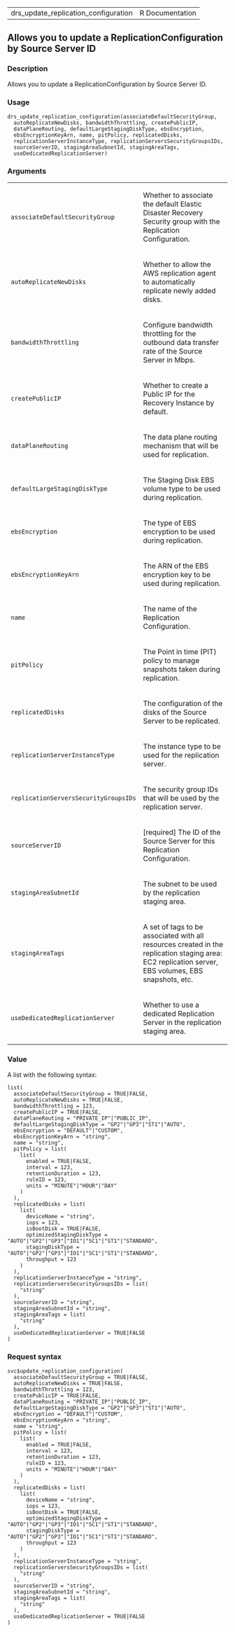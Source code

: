 <table style="width: 100%;">
<tbody>
<tr class="odd">
<td>drs_update_replication_configuration</td>
<td style="text-align: right;">R Documentation</td>
</tr>
</tbody>
</table>

## Allows you to update a ReplicationConfiguration by Source Server ID

### Description

Allows you to update a ReplicationConfiguration by Source Server ID.

### Usage

    drs_update_replication_configuration(associateDefaultSecurityGroup,
      autoReplicateNewDisks, bandwidthThrottling, createPublicIP,
      dataPlaneRouting, defaultLargeStagingDiskType, ebsEncryption,
      ebsEncryptionKeyArn, name, pitPolicy, replicatedDisks,
      replicationServerInstanceType, replicationServersSecurityGroupsIDs,
      sourceServerID, stagingAreaSubnetId, stagingAreaTags,
      useDedicatedReplicationServer)

### Arguments

<table>
<colgroup>
<col style="width: 35%" />
<col style="width: 65%" />
</colgroup>
<tbody>
<tr class="odd">
<td><code
id="drs_update_replication_configuration_:_associateDefaultSecurityGroup">associateDefaultSecurityGroup</code></td>
<td><p>Whether to associate the default Elastic Disaster Recovery
Security group with the Replication Configuration.</p></td>
</tr>
<tr class="even">
<td><code
id="drs_update_replication_configuration_:_autoReplicateNewDisks">autoReplicateNewDisks</code></td>
<td><p>Whether to allow the AWS replication agent to automatically
replicate newly added disks.</p></td>
</tr>
<tr class="odd">
<td><code
id="drs_update_replication_configuration_:_bandwidthThrottling">bandwidthThrottling</code></td>
<td><p>Configure bandwidth throttling for the outbound data transfer
rate of the Source Server in Mbps.</p></td>
</tr>
<tr class="even">
<td><code
id="drs_update_replication_configuration_:_createPublicIP">createPublicIP</code></td>
<td><p>Whether to create a Public IP for the Recovery Instance by
default.</p></td>
</tr>
<tr class="odd">
<td><code
id="drs_update_replication_configuration_:_dataPlaneRouting">dataPlaneRouting</code></td>
<td><p>The data plane routing mechanism that will be used for
replication.</p></td>
</tr>
<tr class="even">
<td><code
id="drs_update_replication_configuration_:_defaultLargeStagingDiskType">defaultLargeStagingDiskType</code></td>
<td><p>The Staging Disk EBS volume type to be used during
replication.</p></td>
</tr>
<tr class="odd">
<td><code
id="drs_update_replication_configuration_:_ebsEncryption">ebsEncryption</code></td>
<td><p>The type of EBS encryption to be used during
replication.</p></td>
</tr>
<tr class="even">
<td><code
id="drs_update_replication_configuration_:_ebsEncryptionKeyArn">ebsEncryptionKeyArn</code></td>
<td><p>The ARN of the EBS encryption key to be used during
replication.</p></td>
</tr>
<tr class="odd">
<td><code
id="drs_update_replication_configuration_:_name">name</code></td>
<td><p>The name of the Replication Configuration.</p></td>
</tr>
<tr class="even">
<td><code
id="drs_update_replication_configuration_:_pitPolicy">pitPolicy</code></td>
<td><p>The Point in time (PIT) policy to manage snapshots taken during
replication.</p></td>
</tr>
<tr class="odd">
<td><code
id="drs_update_replication_configuration_:_replicatedDisks">replicatedDisks</code></td>
<td><p>The configuration of the disks of the Source Server to be
replicated.</p></td>
</tr>
<tr class="even">
<td><code
id="drs_update_replication_configuration_:_replicationServerInstanceType">replicationServerInstanceType</code></td>
<td><p>The instance type to be used for the replication server.</p></td>
</tr>
<tr class="odd">
<td><code
id="drs_update_replication_configuration_:_replicationServersSecurityGroupsIDs">replicationServersSecurityGroupsIDs</code></td>
<td><p>The security group IDs that will be used by the replication
server.</p></td>
</tr>
<tr class="even">
<td><code
id="drs_update_replication_configuration_:_sourceServerID">sourceServerID</code></td>
<td><p>[required] The ID of the Source Server for this Replication
Configuration.</p></td>
</tr>
<tr class="odd">
<td><code
id="drs_update_replication_configuration_:_stagingAreaSubnetId">stagingAreaSubnetId</code></td>
<td><p>The subnet to be used by the replication staging area.</p></td>
</tr>
<tr class="even">
<td><code
id="drs_update_replication_configuration_:_stagingAreaTags">stagingAreaTags</code></td>
<td><p>A set of tags to be associated with all resources created in the
replication staging area: EC2 replication server, EBS volumes, EBS
snapshots, etc.</p></td>
</tr>
<tr class="odd">
<td><code
id="drs_update_replication_configuration_:_useDedicatedReplicationServer">useDedicatedReplicationServer</code></td>
<td><p>Whether to use a dedicated Replication Server in the replication
staging area.</p></td>
</tr>
</tbody>
</table>

### Value

A list with the following syntax:

    list(
      associateDefaultSecurityGroup = TRUE|FALSE,
      autoReplicateNewDisks = TRUE|FALSE,
      bandwidthThrottling = 123,
      createPublicIP = TRUE|FALSE,
      dataPlaneRouting = "PRIVATE_IP"|"PUBLIC_IP",
      defaultLargeStagingDiskType = "GP2"|"GP3"|"ST1"|"AUTO",
      ebsEncryption = "DEFAULT"|"CUSTOM",
      ebsEncryptionKeyArn = "string",
      name = "string",
      pitPolicy = list(
        list(
          enabled = TRUE|FALSE,
          interval = 123,
          retentionDuration = 123,
          ruleID = 123,
          units = "MINUTE"|"HOUR"|"DAY"
        )
      ),
      replicatedDisks = list(
        list(
          deviceName = "string",
          iops = 123,
          isBootDisk = TRUE|FALSE,
          optimizedStagingDiskType = "AUTO"|"GP2"|"GP3"|"IO1"|"SC1"|"ST1"|"STANDARD",
          stagingDiskType = "AUTO"|"GP2"|"GP3"|"IO1"|"SC1"|"ST1"|"STANDARD",
          throughput = 123
        )
      ),
      replicationServerInstanceType = "string",
      replicationServersSecurityGroupsIDs = list(
        "string"
      ),
      sourceServerID = "string",
      stagingAreaSubnetId = "string",
      stagingAreaTags = list(
        "string"
      ),
      useDedicatedReplicationServer = TRUE|FALSE
    )

### Request syntax

    svc$update_replication_configuration(
      associateDefaultSecurityGroup = TRUE|FALSE,
      autoReplicateNewDisks = TRUE|FALSE,
      bandwidthThrottling = 123,
      createPublicIP = TRUE|FALSE,
      dataPlaneRouting = "PRIVATE_IP"|"PUBLIC_IP",
      defaultLargeStagingDiskType = "GP2"|"GP3"|"ST1"|"AUTO",
      ebsEncryption = "DEFAULT"|"CUSTOM",
      ebsEncryptionKeyArn = "string",
      name = "string",
      pitPolicy = list(
        list(
          enabled = TRUE|FALSE,
          interval = 123,
          retentionDuration = 123,
          ruleID = 123,
          units = "MINUTE"|"HOUR"|"DAY"
        )
      ),
      replicatedDisks = list(
        list(
          deviceName = "string",
          iops = 123,
          isBootDisk = TRUE|FALSE,
          optimizedStagingDiskType = "AUTO"|"GP2"|"GP3"|"IO1"|"SC1"|"ST1"|"STANDARD",
          stagingDiskType = "AUTO"|"GP2"|"GP3"|"IO1"|"SC1"|"ST1"|"STANDARD",
          throughput = 123
        )
      ),
      replicationServerInstanceType = "string",
      replicationServersSecurityGroupsIDs = list(
        "string"
      ),
      sourceServerID = "string",
      stagingAreaSubnetId = "string",
      stagingAreaTags = list(
        "string"
      ),
      useDedicatedReplicationServer = TRUE|FALSE
    )

